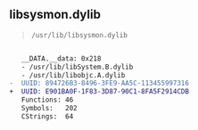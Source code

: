 ## libsysmon.dylib

> `/usr/lib/libsysmon.dylib`

```diff

   __DATA.__data: 0x218
   - /usr/lib/libSystem.B.dylib
   - /usr/lib/libobjc.A.dylib
-  UUID: 894726B3-8496-3FE9-AA5C-113455997316
+  UUID: E901BA0F-1F83-3D87-90C1-8FA5F2914CDB
   Functions: 46
   Symbols:   202
   CStrings:  64

```
